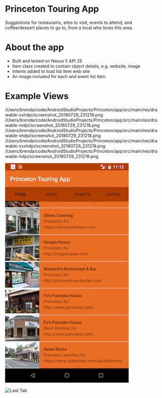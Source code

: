 # Princeton Touring App

Suggestions for restaurants, sites to visit, events to attend, and coffee/dessert places to go to, from a local who loves this area.

# About the app

- Built and tested on Nexus 5 API 25
- Item class created to contain object details, e.g. website, image
- Intents added to load list item web site
- An image included for each and event list item

# Example Views
/Users/brenda/code/AndroidStudioProjects/Princeton/app/src/main/res/drawable-xxhdpi/screenshot_20180729_231218.png
/Users/brenda/code/AndroidStudioProjects/Princeton/app/src/main/res/drawable-mdpi/screenshot_20180729_231218.png
/Users/brenda/code/AndroidStudioProjects/Princeton/app/src/main/res/drawable-xhdpi/screenshot_20180729_231218.png
/Users/brenda/code/AndroidStudioProjects/Princeton/app/src/main/res/drawable-xxxhdpi/screenshot_20180729_231218.png
/Users/brenda/code/AndroidStudioProjects/Princeton/app/src/main/res/drawable-hdpi/screenshot_20180729_231218.png

![First Tab](app/src/main/res/drawable-xxhdpi/screenshot_20180729_231218.png)

![Last Tab](app/src/main/res/drawable-xxhdpi/screenshot_20180729-231226.png)
